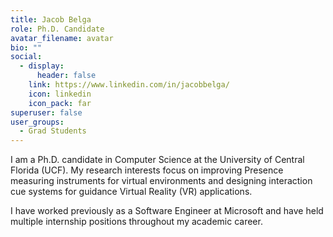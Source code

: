 ```yaml
---
title: Jacob Belga
role: Ph.D. Candidate
avatar_filename: avatar
bio: ""
social:
  - display:
      header: false
    link: https://www.linkedin.com/in/jacobbelga/
    icon: linkedin
    icon_pack: far
superuser: false
user_groups:
  - Grad Students
---
```

I am a Ph.D. candidate in Computer Science at the University of Central Florida (UCF). My research interests focus on improving Presence measuring instruments for virtual environments and designing interaction cue systems for guidance Virtual Reality (VR) applications.

I have worked previously as a Software Engineer at Microsoft and have held multiple internship positions throughout my academic career.